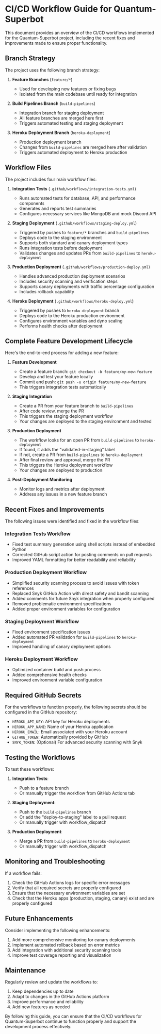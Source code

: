 # CI/CD Workflow Guide for Quantum-Superbot

This document provides an overview of the CI/CD workflows implemented for the Quantum-Superbot project, including the recent fixes and improvements made to ensure proper functionality.

## Branch Strategy

The project uses the following branch strategy:

1. **Feature Branches** (`feature/*`)
   - Used for developing new features or fixing bugs
   - Isolated from the main codebase until ready for integration

2. **Build Pipelines Branch** (`build-pipelines`)
   - Integration branch for staging deployment
   - All feature branches are merged here first
   - Triggers automated testing and staging deployment

3. **Heroku Deployment Branch** (`heroku-deployment`)
   - Production deployment branch
   - Changes from `build-pipelines` are merged here after validation
   - Triggers automated deployment to Heroku production

## Workflow Files

The project includes four main workflow files:

1. **Integration Tests** (`.github/workflows/integration-tests.yml`)
   - Runs automated tests for database, API, and performance components
   - Generates and reports test summaries
   - Configures necessary services like MongoDB and mock Discord API

2. **Staging Deployment** (`.github/workflows/staging-deploy.yml`)
   - Triggered by pushes to `feature/*` branches and `build-pipelines`
   - Deploys code to the staging environment
   - Supports both standard and canary deployment types
   - Runs integration tests before deployment
   - Validates changes and updates PRs from `build-pipelines` to `heroku-deployment`

3. **Production Deployment** (`.github/workflows/production-deploy.yml`)
   - Handles advanced production deployment scenarios
   - Includes security scanning and verification steps
   - Supports canary deployments with traffic percentage configuration
   - Includes rollback capability

4. **Heroku Deployment** (`.github/workflows/heroku-deploy.yml`)
   - Triggered by pushes to `heroku-deployment` branch
   - Deploys code to the Heroku production environment
   - Configures environment variables and dyno scaling
   - Performs health checks after deployment

## Complete Feature Development Lifecycle

Here's the end-to-end process for adding a new feature:

1. **Feature Development**
   - Create a feature branch: `git checkout -b feature/my-new-feature`
   - Develop and test your feature locally
   - Commit and push: `git push -u origin feature/my-new-feature`
   - This triggers integration tests automatically

2. **Staging Integration**
   - Create a PR from your feature branch to `build-pipelines`
   - After code review, merge the PR
   - This triggers the staging deployment workflow
   - Your changes are deployed to the staging environment and tested

3. **Production Deployment**
   - The workflow looks for an open PR from `build-pipelines` to `heroku-deployment`
   - If found, it adds the "validated-in-staging" label
   - If not, create a PR from `build-pipelines` to `heroku-deployment`
   - After final review and approval, merge the PR
   - This triggers the Heroku deployment workflow
   - Your changes are deployed to production

4. **Post-Deployment Monitoring**
   - Monitor logs and metrics after deployment
   - Address any issues in a new feature branch

## Recent Fixes and Improvements

The following issues were identified and fixed in the workflow files:

### Integration Tests Workflow
- Fixed test summary generation using shell scripts instead of embedded Python
- Corrected GitHub script action for posting comments on pull requests
- Improved YAML formatting for better readability and reliability

### Production Deployment Workflow
- Simplified security scanning process to avoid issues with token references
- Replaced Snyk GitHub Action with direct safety and bandit scanning
- Added comments for future Snyk integration when properly configured
- Removed problematic environment specifications
- Added proper environment variables for configuration

### Staging Deployment Workflow
- Fixed environment specification issues
- Added automated PR validation for `build-pipelines` to `heroku-deployment`
- Improved handling of canary deployment options

### Heroku Deployment Workflow
- Optimized container build and push process
- Added comprehensive health checks
- Improved environment variable configuration

## Required GitHub Secrets

For the workflows to function properly, the following secrets should be configured in the GitHub repository:

- `HEROKU_API_KEY`: API key for Heroku deployments
- `HEROKU_APP_NAME`: Name of your Heroku application
- `HEROKU_EMAIL`: Email associated with your Heroku account
- `GITHUB_TOKEN`: Automatically provided by GitHub
- `SNYK_TOKEN`: (Optional) For advanced security scanning with Snyk

## Testing the Workflows

To test these workflows:

1. **Integration Tests**:
   - Push to a feature branch
   - Or manually trigger the workflow from GitHub Actions tab

2. **Staging Deployment**:
   - Push to the `build-pipelines` branch
   - Or add the "deploy-to-staging" label to a pull request
   - Or manually trigger with workflow_dispatch

3. **Production Deployment**:
   - Merge a PR from `build-pipelines` to `heroku-deployment`
   - Or manually trigger with workflow_dispatch

## Monitoring and Troubleshooting

If a workflow fails:

1. Check the GitHub Actions logs for specific error messages
2. Verify that all required secrets are properly configured
3. Ensure that the necessary environment variables are set
4. Check that the Heroku apps (production, staging, canary) exist and are properly configured

## Future Enhancements

Consider implementing the following enhancements:

1. Add more comprehensive monitoring for canary deployments
2. Implement automated rollback based on error metrics
3. Add integration with additional security scanning tools
4. Improve test coverage reporting and visualization

## Maintenance

Regularly review and update the workflows to:

1. Keep dependencies up to date
2. Adapt to changes in the GitHub Actions platform
3. Improve performance and reliability
4. Add new features as needed

By following this guide, you can ensure that the CI/CD workflows for Quantum-Superbot continue to function properly and support the development process effectively.
